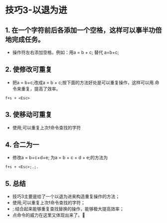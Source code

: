 # 技巧3-以退为进
## 1. 在一个字符前后各添加一个空格，这样可以事半功倍地完成任务。
- 操作符左右添加空格，例如：用a = b + c; 替代 a=b+c;

## 2. 使修改可重复
- 把a = b+c;改成a = b + c;按下面的方法好处是可以重复操作，这样可以用.命令来重复，提高了效率。
```
f+s + <Esc>
```

## 3. 使移动可重复
- 使用;可以重复上次f命令查找的字符

## 4. 合二为一
- 修改a = b+c+d+e; 为a = b + c + d + e;的方法为
```
f+s + <Esc>;.;.
```

## 5. 总结
- 技巧3主要是给了一个以退为进来构造重复操作的方法；
- 使用;可以重复上次f命令查找的字符；
- ;.结合起来能够重复查找替换的操作，能够极大提高效率；
- 点命令的威力在这里又体现出来了。
